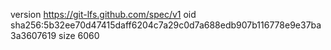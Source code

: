 version https://git-lfs.github.com/spec/v1
oid sha256:5b32ee70d47415daff6204c7a29c0d7a688edb907b116778e9e37ba3a3607619
size 6060
